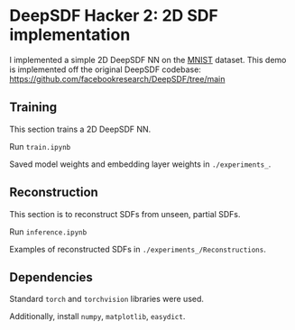 # DeepSDF Hacker 2: 2D SDF implementation

I implemented a simple 2D DeepSDF NN on the [MNIST](https://pytorch.org/vision/stable/generated/torchvision.datasets.MNIST.html) dataset. This demo is implemented off the original DeepSDF codebase: https://github.com/facebookresearch/DeepSDF/tree/main

## Training
This section trains a 2D DeepSDF NN.

Run `train.ipynb`

Saved model weights and embedding layer weights in `./experiments_`.

## Reconstruction 
This section is to reconstruct SDFs from unseen, partial SDFs. 

Run `inference.ipynb`

Examples of reconstructed SDFs in `./experiments_/Reconstructions`.

## Dependencies
Standard `torch` and `torchvision` libraries were used. 

Additionally, install `numpy`, `matplotlib`, `easydict`.
